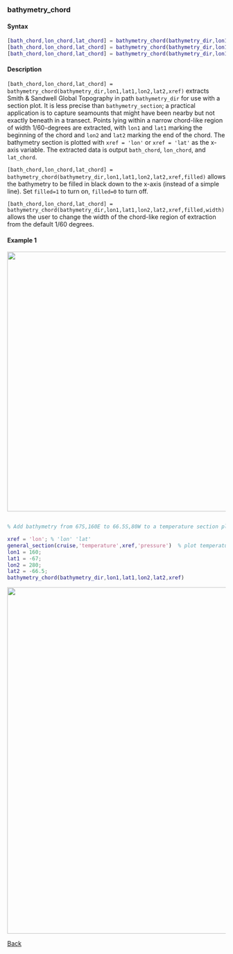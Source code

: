 ### bathymetry_chord

#### Syntax

```Matlab
[bath_chord,lon_chord,lat_chord] = bathymetry_chord(bathymetry_dir,lon1,lat1,lon2,lat2,xref)
[bath_chord,lon_chord,lat_chord] = bathymetry_chord(bathymetry_dir,lon1,lat1,lon2,lat2,xref,filled)
[bath_chord,lon_chord,lat_chord] = bathymetry_chord(bathymetry_dir,lon1,lat1,lon2,lat2,xref,filled,width)
```
#### Description

``[bath_chord,lon_chord,lat_chord] = bathymetry_chord(bathymetry_dir,lon1,lat1,lon2,lat2,xref)`` extracts Smith & Sandwell Global Topography in path ``bathymetry_dir`` for use with a section plot. It is less precise than ``bathymetry_section``; a practical application is to capture seamounts that might have been nearby but not exactly beneath in a transect. Points lying within a narrow chord-like region of width 1/60-degrees are extracted, with ``lon1`` and ``lat1`` marking the beginning of the chord and ``lon2`` and ``lat2`` marking the end of the chord. The bathymetry section is plotted with ``xref = 'lon'`` or ``xref = 'lat'`` as the x-axis variable. The extracted data is output ``bath_chord``, ``lon_chord``, and ``lat_chord``. 

``[bath_chord,lon_chord,lat_chord] = bathymetry_chord(bathymetry_dir,lon1,lat1,lon2,lat2,xref,filled)`` allows the bathymetry to be filled in black down to the x-axis (instead of a simple line). Set ``filled=1`` to turn on, ``filled=0`` to turn off.

``[bath_chord,lon_chord,lat_chord] = bathymetry_chord(bathymetry_dir,lon1,lat1,lon2,lat2,xref,filled,width)`` allows the user to change the width of the chord-like region of extraction from the default 1/60 degrees.


#### Example 1

<img src="https://user-images.githubusercontent.com/24570061/88437360-53264800-cdd4-11ea-8b5a-c01cb973768e.png" width="600">

```Matlab

% Add bathymetry from 67S,160E to 66.5S,80W to a temperature section plot:

xref = 'lon'; % 'lon' 'lat'
general_section(cruise,'temperature',xref,'pressure')  % plot temperature section
lon1 = 160;
lat1 = -67;
lon2 = 280; 
lat2 = -66.5;
bathymetry_chord(bathymetry_dir,lon1,lat1,lon2,lat2,xref)

```
<img src="https://user-images.githubusercontent.com/24570061/88437270-2114e600-cdd4-11ea-9ace-0fb0898cf7fc.png" width="800">

[Back](https://github.com/lnferris/ocean_data_tools#adding-bathymetry-to-existing-plots-1)

